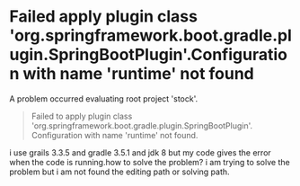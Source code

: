 
# Failed apply plugin class 'org.springframework.boot.gradle.plugin.SpringBootPlugin'.Configuration with name 'runtime' not found


A problem occurred evaluating root project 'stock'.
> Failed to apply plugin class 'org.springframework.boot.gradle.plugin.SpringBootPlugin'.
   > Configuration with name 'runtime' not found.

i use grails 3.3.5 and gradle 3.5.1 and jdk 8 but my code gives the error when the code is running.how to solve the problem?
i am trying to solve the problem but i am not found the editing path or solving path.

        